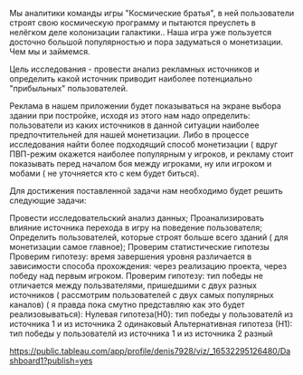 Мы аналитики команды игры "Космические братья", в ней пользователи строят свою космическую программу и пытаются преуспеть в нелёгком деле колонизации галактики.. Наша игра уже пользуется досточно большой популярностью и пора задуматься о монетизации. Чем мы и займемся.

Цель исследования - провести анализ рекламных источников и определить какой источник приводит наиболее потенциально "прибыльных" пользователей.

Реклама в нашем приложении будет показываться на экране выбора здании при постройке, исходя из этого нам надо определить: пользователи из каких источников в данной ситуации наиболее предпочтительней для нашей монетизации. Либо в процессе исследования найти более подходящий способ монетизации ( вдруг ПВП-режим окажется наиболее популярным у игроков, и рекламу стоит показывать перед началом боя между игроками, ну или игроком и мобами ( не уточняется кто с кем будет биться).

Для достижения поставленной задачи нам необходимо будет решить следующие задачи:

Провести исследовательский анализ данных;
Проанализировать влияние источника перехода в игру на поведение пользователя;
Определить пользователей, которые строят больше всего зданий ( для монетизации самое главное);
Проверим статистические гипотезы
Проверим гипотезу: время завершения уровня различается в зависимости способа прохождения:
через реализацию проекта,
через победу над первым игроком.
Проверим гипотезу: тип победы не отличается между пользвателями, пришедшими с двух разных источников ( рассмотрим пользователей с двух самых популярных каналов) ( я правда пока смутно представляю как это будет реализовываться):
Нулевая гипотеза(H0): тип победы у пользователй из источника 1 и из источника 2 одинаковый
Альтернативная гипотеза (Н1): тип победы у пользователй из источника 1 и из источника 2 разный

https://public.tableau.com/app/profile/denis7928/viz/_16532295126480/Dashboard1?publish=yes

